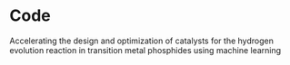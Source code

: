 # Code
Accelerating the design and optimization of catalysts for the hydrogen evolution reaction in transition metal phosphides using machine learning
